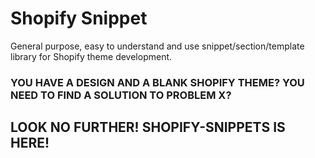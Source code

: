# Shopify Snippet
General purpose, easy to understand and use snippet/section/template library for Shopify theme development.

### YOU HAVE A DESIGN AND A BLANK SHOPIFY THEME? YOU NEED TO FIND A SOLUTION TO PROBLEM X?
## LOOK NO FURTHER! SHOPIFY-SNIPPETS IS HERE!
